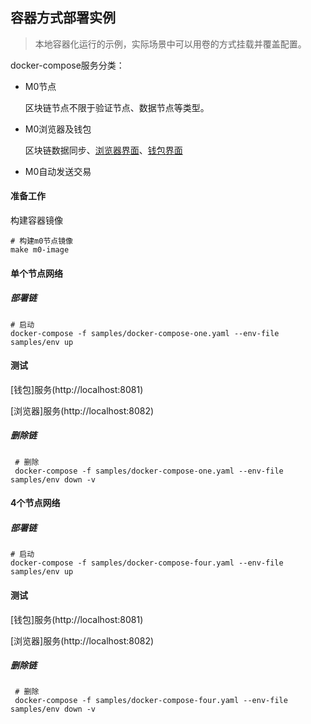 ## 容器方式部署实例

> 本地容器化运行的示例，实际场景中可以用卷的方式挂载并覆盖配置。

docker-compose服务分类：
  - M0节点
    
    区块链节点不限于验证节点、数据节点等类型。
  - M0浏览器及钱包
    
    区块链数据同步、[浏览器界面](http://127.0.0.1:8088)、[钱包界面](http://127.0.0.1:8086)
    
  - M0自动发送交易
    

#### 准备工作

构建容器镜像
```shell script
# 构建m0节点镜像
make m0-image
```

#### 单个节点网络
 
##### 部署链
 ```shell script
 # 启动
 docker-compose -f samples/docker-compose-one.yaml --env-file samples/env up
```

#### 测试

[钱包]服务(http://localhost:8081)

[浏览器]服务(http://localhost:8082)

##### 删除链
```shell script
 # 删除
 docker-compose -f samples/docker-compose-one.yaml --env-file samples/env down -v
```
 
#### 4个节点网络

##### 部署链
 ```shell script
 # 启动
 docker-compose -f samples/docker-compose-four.yaml --env-file samples/env up
```

#### 测试

[钱包]服务(http://localhost:8081)

[浏览器]服务(http://localhost:8082)

##### 删除链
```shell script
 # 删除
 docker-compose -f samples/docker-compose-four.yaml --env-file samples/env down -v
```